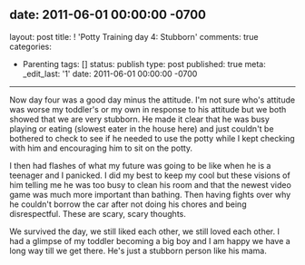 date: 2011-06-01 00:00:00 -0700
---
layout: post
title: ! 'Potty Training day 4: Stubborn'
comments: true
categories:
- Parenting
tags: []
status: publish
type: post
published: true
meta:
  _edit_last: '1'
date: 2011-06-01 00:00:00 -0700
---
Now day four was a good day minus the attitude.  I'm not sure who's attitude was worse my toddler's or my own in response to his attitude but we both showed that we are very stubborn.  He made it clear that he was busy playing or eating (slowest eater in the house here) and just couldn't be bothered to check to see if he needed to use the potty while I kept checking with him and encouraging him to sit on the potty.

I then had flashes of what my future was going to be like when he is a teenager and I panicked.  I did my best to keep my cool but these visions of him telling me he was too busy to clean his room and that the newest video game was much more important than bathing.  Then having fights over why he couldn't borrow the car after not doing his chores and being disrespectful.  These are scary, scary thoughts.

We survived the day, we still liked each other, we still loved each other.  I had a glimpse of my toddler becoming a big boy and I am happy we have a long way till we get there.  He's just a stubborn person like his mama.
